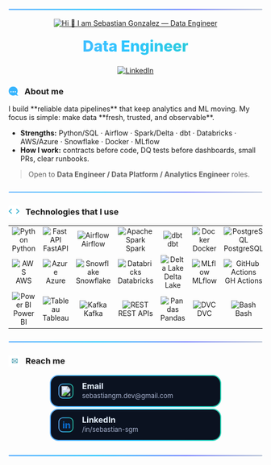 <!-- ========= HEADER ========== -->

<!-- clean gradient divider -->
<p align="center">
  <svg width="100%" height="6" viewBox="0 0 1200 6" xmlns="http://www.w3.org/2000/svg">
    <defs>
      <linearGradient id="line-grad" x1="0" y1="0" x2="1" y2="0">
        <stop offset="0%"  stop-color="#63B3FF"/>
        <stop offset="35%" stop-color="#2EC5FF"/>
        <stop offset="70%" stop-color="#7D8BFF"/>
        <stop offset="100%" stop-color="#B9C4D6"/>
      </linearGradient>
    </defs>
    <rect width="1200" height="6" rx="3" fill="url(#line-grad)"/>
  </svg>
</p>

<!-- typing header -->
<p align="center">
  <a href="https://github.com/sebastian-gm">
    <img
      src="https://readme-typing-svg.demolab.com?font=Fira+Code&size=40&duration=3000&pause=1000&color=F7F7F7&center=true&vCenter=true&repeat=true&width=720&lines=Hi+%F0%9F%91%8B+I+am+Sebastian"
      alt="Hi 👋 I am Sebastian Gonzalez — Data Engineer"
    />
  </a>
</p>

<!-- BIG gradient title -->
<p align="center">
  <svg xmlns="http://www.w3.org/2000/svg"
       width="100%" height="110" viewBox="0 0 1200 110"
       role="img" aria-label="Data Engineer">
    <defs>
      <linearGradient id="gde-2025" x1="0" y1="0" x2="1" y2="0">
        <stop offset="0%"  stop-color="#63B3FF"/>
        <stop offset="46%" stop-color="#2EC5FF"/>
        <stop offset="100%" stop-color="#2AD3B6"/>
      </linearGradient>
      <mask id="mde-2025" maskUnits="userSpaceOnUse" x="0" y="0" width="1200" height="110">
        <rect x="0" y="0" width="1200" height="110" fill="#000"/>
        <text x="50%" y="55%" dominant-baseline="middle" text-anchor="middle"
              font-family="Inter, Segoe UI, Roboto, Helvetica, Arial, sans-serif"
              font-size="72" font-weight="800" fill="#fff">
          Data Engineer
        </text>
      </mask>
    </defs>
    <rect x="0" y="0" width="1200" height="110"
          fill="url(#gde-2025)" mask="url(#mde-2025)"/>
  </svg>
</p>


<p align="center">
  <a href="https://www.linkedin.com/in/sebastian-sgm/"><img alt="LinkedIn" src="https://img.shields.io/badge/LinkedIn-sebastian--sgm-0A66C2?logo=linkedin&logoColor=white"></a>
</p>

<!-- ========= ABOUT ========== -->

<h3>
  <img src="assets/gifs/about.gif" width="20" height="20" style="vertical-align:-4px; margin-right:8px;" alt="about animation"/>
  About me
</h3>
I build **reliable data pipelines** that keep analytics and ML moving. My focus is simple: make data **fresh, trusted, and observable**.

- **Strengths:** Python/SQL · Airflow · Spark/Delta · dbt · Databricks · AWS/Azure · Snowflake · Docker · MLflow  
- **How I work:** contracts before code, DQ tests before dashboards, small PRs, clear runbooks.



> Open to **Data Engineer / Data Platform / Analytics Engineer** roles.

<!-- divider -->
<p align="center">
  <svg width="100%" height="6" viewBox="0 0 1200 6" xmlns="http://www.w3.org/2000/svg">
    <use href="#line-grad" />
    <defs>
      <linearGradient id="line-grad" x1="0" y1="0" x2="1" y2="0">
        <stop offset="0%"  stop-color="#63B3FF"/>
        <stop offset="35%" stop-color="#2EC5FF"/>
        <stop offset="70%" stop-color="#7D8BFF"/>
        <stop offset="100%" stop-color="#B9C4D6"/>
      </linearGradient>
    </defs>
    <rect width="1200" height="6" rx="3" fill="url(#line-grad)"/>
  </svg>
</p>


<!-- ========= TECH STACK (stable icons) ========== -->

<h3>
  <img src="assets/gifs/code.gif" width="22" height="22" style="vertical-align:-4px; margin-right:8px;" alt="code animation"/>
  Technologies that I use
</h3>

<table align="center">
  <tr>
    <td align="center" width="96"><img src="https://skillicons.dev/icons?i=py" width="60" height="60" alt="Python"/><br>Python</td>
    <td align="center" width="96"><img src="https://skillicons.dev/icons?i=fastapi" width="60" height="60" alt="FastAPI"/><br>FastAPI</td>
    <td align="center" width="96"><img src="https://cdn.simpleicons.org/apacheairflow/017CEE" width="60" height="60" alt="Airflow"/><br>Airflow</td>
    <td align="center" width="96"><img src="https://cdn.simpleicons.org/apachespark/E25A1C" width="60" height="60" alt="Apache Spark"/><br>Spark</td>
    <td align="center" width="96"><img src="https://cdn.simpleicons.org/dbt/FF694B" width="60" height="60" alt="dbt"/><br>dbt</td>
    <td align="center" width="96"><img src="https://skillicons.dev/icons?i=docker" width="60" height="60" alt="Docker"/><br>Docker</td>
    <td align="center" width="96"><img src="https://skillicons.dev/icons?i=postgresql" width="60" height="60" alt="PostgreSQL"/><br>PostgreSQL</td>
    <td align="center" width="96"><img src="https://skillicons.dev/icons?i=mysql" width="60" height="60" alt="MySQL"/><br>MySQL</td>
    <td align="center" width="96"><img src="https://skillicons.dev/icons?i=mongodb" width="60" height="60" alt="MongoDB"/><br>MongoDB</td>
  </tr>
  <tr>
    <td align="center" width="96"><img src="https://skillicons.dev/icons?i=aws" width="60" height="60" alt="AWS"/><br>AWS</td>
    <td align="center" width="96"><img src="https://skillicons.dev/icons?i=azure" width="60" height="60" alt="Azure"/><br>Azure</td>
    <td align="center" width="96"><img src="https://cdn.simpleicons.org/snowflake/29B5E8" width="60" height="60" alt="Snowflake"/><br>Snowflake</td>
    <td align="center" width="96"><img src="https://vectorlogo.zone/logos/databricks/databricks-icon.svg" width="60" height="60" alt="Databricks"/><br>Databricks</td>
    <td align="center" width="96"><img src="https://raw.githubusercontent.com/delta-io/delta/main/images/delta-logo.png" width="60" height="60" alt="Delta Lake"/><br>Delta Lake</td>
    <td align="center" width="96"><img src="https://cdn.simpleicons.org/mlflow/0194FE" width="60" height="60" alt="MLflow"/><br>MLflow</td>
    <td align="center" width="96"><img src="https://skillicons.dev/icons?i=githubactions" width="60" height="60" alt="GitHub Actions"/><br>GH Actions</td>
    <td align="center" width="96"><img src="https://skillicons.dev/icons?i=git" width="60" height="60" alt="Git"/><br>Git</td>
    <td align="center" width="96"><img src="https://skillicons.dev/icons?i=linux" width="60" height="60" alt="Linux"/><br>Linux</td>
  </tr>
  <tr>
    <!-- Power BI and Tableau via Simple Icons (reliable) -->
    <td align="center" width="96"><img src="https://cdn.simpleicons.org/powerbi/F2C811" width="60" height="60" alt="Power BI"/><br>Power BI</td>
    <td align="center" width="96"><img src="https://cdn.simpleicons.org/tableau/E97627" width="60" height="60" alt="Tableau"/><br>Tableau</td>
    <td align="center" width="96"><img src="https://skillicons.dev/icons?i=kafka" width="60" height="60" alt="Kafka"/><br>Kafka</td>
    <td align="center" width="96"><img src="https://techstack-generator.vercel.app/restapi-icon.svg" width="60" height="60" alt="REST"/><br>REST APIs</td>
    <td align="center" width="96"><img src="https://cdn.simpleicons.org/pandas/150458" width="60" height="60" alt="Pandas"/><br>Pandas</td>
    <td align="center" width="96"><img src="https://cdn.simpleicons.org/dvc/945DD6" width="60" height="60" alt="DVC"/><br>DVC</td>
    <td align="center" width="96"><img src="https://skillicons.dev/icons?i=bash" width="60" height="60" alt="Bash"/><br>Bash</td>
    <td align="center" width="96"><img src="https://cdn.simpleicons.org/cursor/00B2FF" width="60" height="60" alt="Cursor"/><br>Cursor</td>
    <td align="center" width="96"><img src="https://skillicons.dev/icons?i=vscode" width="60" height="60" alt="VSCode"/><br>VSCode</td>
  </tr>
</table>



<!-- ========= CONTACT ========== -->


<p align="center">
  <svg width="100%" height="6" viewBox="0 0 1200 6" xmlns="http://www.w3.org/2000/svg">
    <defs>
      <linearGradient id="contact-line" x1="0" y1="0" x2="1" y2="0">
        <stop offset="0%"  stop-color="#63B3FF"/>
        <stop offset="35%" stop-color="#2EC5FF"/>
        <stop offset="70%" stop-color="#7D8BFF"/>
        <stop offset="100%" stop-color="#B9C4D6"/>
      </linearGradient>
    </defs>
    <rect width="1200" height="6" rx="3" fill="url(#contact-line)"/>
  </svg>
</p>

<h3>
  <img src="assets/gifs/mail.gif" width="22" height="22" style="vertical-align:-5px; margin-right:8px;" alt="Reach me animation"/>
  Reach me
</h3>

<p align="center">

  <!-- GMAIL -->
  <a href="mailto:sebastiangm.dev@gmail.com">
    <svg width="340" height="64" viewBox="0 0 340 64" xmlns="http://www.w3.org/2000/svg">
      <defs>
        <linearGradient id="btn-grad" x1="0" y1="0" x2="1" y2="0">
          <stop offset="0%"  stop-color="#63B3FF"/>
          <stop offset="46%" stop-color="#2EC5FF"/>
          <stop offset="100%" stop-color="#2AD3B6"/>
        </linearGradient>
      </defs>
      <rect x="1" y="1" width="338" height="62" rx="16" fill="#0B1220" stroke="url(#btn-grad)" stroke-width="2"/>
      <g transform="translate(18,18)">
        <rect x="0" y="0" width="28" height="28" rx="8" fill="#0E1726" stroke="url(#btn-grad)" stroke-width="1.5"/>
        <image href="https://cdn.simpleicons.org/gmail/EA4335" x="4" y="4" width="20" height="20"/>
      </g>
      <text x="64" y="28" fill="#E6F2FF" font-size="16" font-weight="700" font-family="Inter, Segoe UI, Roboto, Helvetica, Arial">Email</text>
      <text x="64" y="46" fill="#A8B3CF" font-size="13" font-family="Inter, Segoe UI, Roboto, Helvetica, Arial">sebastiangm.dev@gmail.com</text>
    </svg>
  </a>

  <!-- LINKEDIN -->
  <a href="https://www.linkedin.com/in/sebastian-sgm/">
    <svg width="340" height="64" viewBox="0 0 340 64" xmlns="http://www.w3.org/2000/svg">
      <defs>
        <linearGradient id="btn-grad-2" x1="0" y1="0" x2="1" y2="0">
          <stop offset="0%"  stop-color="#63B3FF"/>
          <stop offset="46%" stop-color="#2EC5FF"/>
          <stop offset="100%" stop-color="#2AD3B6"/>
        </linearGradient>
      </defs>
      <rect x="1" y="1" width="338" height="62" rx="16" fill="#0B1220" stroke="url(#btn-grad-2)" stroke-width="2"/>
      <g transform="translate(18,18)">
        <rect x="0" y="0" width="28" height="28" rx="8" fill="#0E1726" stroke="url(#btn-grad-2)" stroke-width="1.5"/>
        <text x="7" y="21" font-size="18" font-weight="800" font-family="Inter, Segoe UI, Roboto, Helvetica, Arial" fill="#0A66C2">in</text>
      </g>
      <text x="64" y="28" fill="#E6F2FF" font-size="16" font-weight="700" font-family="Inter, Segoe UI, Roboto, Helvetica, Arial">LinkedIn</text>
      <text x="64" y="46" fill="#A8B3CF" font-size="13" font-family="Inter, Segoe UI, Roboto, Helvetica, Arial">/in/sebastian-sgm</text>
    </svg>
  </a>

</p>

<p align="center">
  <svg width="100%" height="6" viewBox="0 0 1200 6" xmlns="http://www.w3.org/2000/svg">
    <rect width="1200" height="6" rx="3" fill="url(#contact-line)"/>
  </svg>
</p>




<!-- ========= END ========== -->
